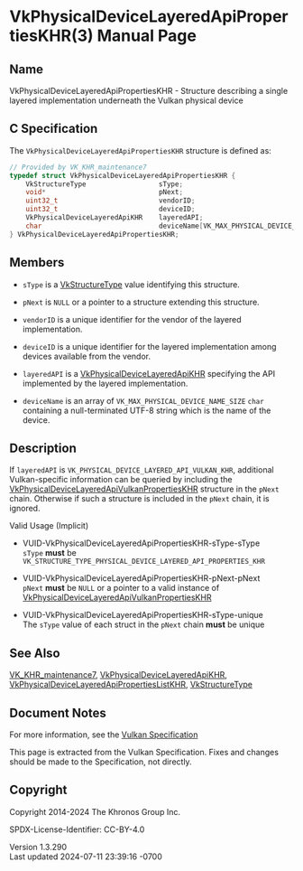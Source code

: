 # VkPhysicalDeviceLayeredApiPropertiesKHR(3) Manual Page

## Name

VkPhysicalDeviceLayeredApiPropertiesKHR - Structure describing a single
layered implementation underneath the Vulkan physical device



## <a href="#_c_specification" class="anchor"></a>C Specification

The `VkPhysicalDeviceLayeredApiPropertiesKHR` structure is defined as:

``` c
// Provided by VK_KHR_maintenance7
typedef struct VkPhysicalDeviceLayeredApiPropertiesKHR {
    VkStructureType                  sType;
    void*                            pNext;
    uint32_t                         vendorID;
    uint32_t                         deviceID;
    VkPhysicalDeviceLayeredApiKHR    layeredAPI;
    char                             deviceName[VK_MAX_PHYSICAL_DEVICE_NAME_SIZE];
} VkPhysicalDeviceLayeredApiPropertiesKHR;
```

## <a href="#_members" class="anchor"></a>Members

- `sType` is a [VkStructureType](https://registry.khronos.org/vulkan/specs/1.3-extensions/man/html/VkStructureType.html) value identifying
  this structure.

- `pNext` is `NULL` or a pointer to a structure extending this
  structure.

- `vendorID` is a unique identifier for the vendor of the layered
  implementation.

- `deviceID` is a unique identifier for the layered implementation among
  devices available from the vendor.

- `layeredAPI` is a
  [VkPhysicalDeviceLayeredApiKHR](https://registry.khronos.org/vulkan/specs/1.3-extensions/man/html/VkPhysicalDeviceLayeredApiKHR.html)
  specifying the API implemented by the layered implementation.

- `deviceName` is an array of `VK_MAX_PHYSICAL_DEVICE_NAME_SIZE` `char`
  containing a null-terminated UTF-8 string which is the name of the
  device.

## <a href="#_description" class="anchor"></a>Description

If `layeredAPI` is `VK_PHYSICAL_DEVICE_LAYERED_API_VULKAN_KHR`,
additional Vulkan-specific information can be queried by including the
[VkPhysicalDeviceLayeredApiVulkanPropertiesKHR](https://registry.khronos.org/vulkan/specs/1.3-extensions/man/html/VkPhysicalDeviceLayeredApiVulkanPropertiesKHR.html)
structure in the `pNext` chain. Otherwise if such a structure is
included in the `pNext` chain, it is ignored.

Valid Usage (Implicit)

- <a href="#VUID-VkPhysicalDeviceLayeredApiPropertiesKHR-sType-sType"
  id="VUID-VkPhysicalDeviceLayeredApiPropertiesKHR-sType-sType"></a>
  VUID-VkPhysicalDeviceLayeredApiPropertiesKHR-sType-sType  
  `sType` **must** be
  `VK_STRUCTURE_TYPE_PHYSICAL_DEVICE_LAYERED_API_PROPERTIES_KHR`

- <a href="#VUID-VkPhysicalDeviceLayeredApiPropertiesKHR-pNext-pNext"
  id="VUID-VkPhysicalDeviceLayeredApiPropertiesKHR-pNext-pNext"></a>
  VUID-VkPhysicalDeviceLayeredApiPropertiesKHR-pNext-pNext  
  `pNext` **must** be `NULL` or a pointer to a valid instance of
  [VkPhysicalDeviceLayeredApiVulkanPropertiesKHR](https://registry.khronos.org/vulkan/specs/1.3-extensions/man/html/VkPhysicalDeviceLayeredApiVulkanPropertiesKHR.html)

- <a href="#VUID-VkPhysicalDeviceLayeredApiPropertiesKHR-sType-unique"
  id="VUID-VkPhysicalDeviceLayeredApiPropertiesKHR-sType-unique"></a>
  VUID-VkPhysicalDeviceLayeredApiPropertiesKHR-sType-unique  
  The `sType` value of each struct in the `pNext` chain **must** be
  unique

## <a href="#_see_also" class="anchor"></a>See Also

[VK_KHR_maintenance7](https://registry.khronos.org/vulkan/specs/1.3-extensions/man/html/VK_KHR_maintenance7.html),
[VkPhysicalDeviceLayeredApiKHR](https://registry.khronos.org/vulkan/specs/1.3-extensions/man/html/VkPhysicalDeviceLayeredApiKHR.html),
[VkPhysicalDeviceLayeredApiPropertiesListKHR](https://registry.khronos.org/vulkan/specs/1.3-extensions/man/html/VkPhysicalDeviceLayeredApiPropertiesListKHR.html),
[VkStructureType](https://registry.khronos.org/vulkan/specs/1.3-extensions/man/html/VkStructureType.html)

## <a href="#_document_notes" class="anchor"></a>Document Notes

For more information, see the <a
href="https://registry.khronos.org/vulkan/specs/1.3-extensions/html/vkspec.html#VkPhysicalDeviceLayeredApiPropertiesKHR"
target="_blank" rel="noopener">Vulkan Specification</a>

This page is extracted from the Vulkan Specification. Fixes and changes
should be made to the Specification, not directly.

## <a href="#_copyright" class="anchor"></a>Copyright

Copyright 2014-2024 The Khronos Group Inc.

SPDX-License-Identifier: CC-BY-4.0

Version 1.3.290  
Last updated 2024-07-11 23:39:16 -0700
